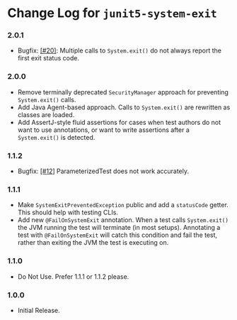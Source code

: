 # Change Log for `junit5-system-exit`

### 2.0.1
- Bugfix: [[#20]](https://github.com/tginsberg/junit5-system-exit/issues/20): Multiple calls to `System.exit()` do not always report the first exit status code.

### 2.0.0
- Remove terminally deprecated `SecurityManager` approach for preventing `System.exit()` calls.
- Add Java Agent-based approach. Calls to `System.exit()` are rewritten as classes are loaded.
- Add AssertJ-style fluid assertions for cases when test authors do not want to use annotations, or want to write assertions after a `System.exit()` is detected.

### 1.1.2
- Bugfix: [[#12]](https://github.com/tginsberg/junit5-system-exit/issues/12) ParameterizedTest does not work accurately.

### 1.1.1
- Make `SystemExitPreventedException` public and add a `statusCode` getter. This should help with testing CLIs.
- Add new `@FailOnSystemExit` annotation. When a test calls `System.exit()` the JVM running the test will terminate (in most setups). Annotating a test with `@FailOnSystemExit` will catch this condition and fail the test, rather than exiting the JVM the test is executing on.

### 1.1.0
- Do Not Use. Prefer 1.1.1 or 1.1.2 please.

### 1.0.0
- Initial Release.